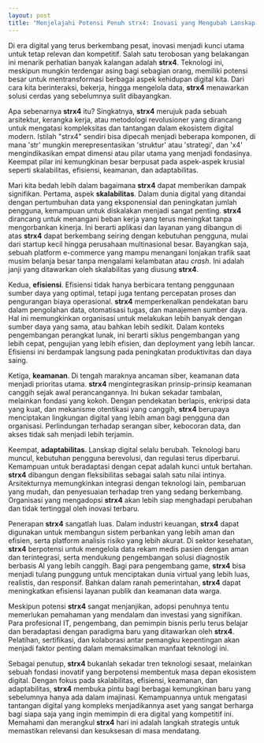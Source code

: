 ```yaml
---
layout: post
title: "Menjelajahi Potensi Penuh strx4: Inovasi yang Mengubah Lanskap Digital"
---
```


Di era digital yang terus berkembang pesat, inovasi menjadi kunci utama untuk tetap relevan dan kompetitif. Salah satu terobosan yang belakangan ini menarik perhatian banyak kalangan adalah **strx4**. Teknologi ini, meskipun mungkin terdengar asing bagi sebagian orang, memiliki potensi besar untuk mentransformasi berbagai aspek kehidupan digital kita. Dari cara kita berinteraksi, bekerja, hingga mengelola data, **strx4** menawarkan solusi cerdas yang sebelumnya sulit dibayangkan.

Apa sebenarnya **strx4** itu? Singkatnya, **strx4** merujuk pada sebuah arsitektur, kerangka kerja, atau metodologi revolusioner yang dirancang untuk mengatasi kompleksitas dan tantangan dalam ekosistem digital modern. Istilah "strx4" sendiri bisa dipecah menjadi beberapa komponen, di mana 'str' mungkin merepresentasikan 'struktur' atau 'strategi', dan 'x4' mengindikasikan empat dimensi atau pilar utama yang menjadi fondasinya. Keempat pilar ini kemungkinan besar berpusat pada aspek-aspek krusial seperti skalabilitas, efisiensi, keamanan, dan adaptabilitas.

Mari kita bedah lebih dalam bagaimana **strx4** dapat memberikan dampak signifikan. Pertama, aspek **skalabilitas**. Dalam dunia digital yang ditandai dengan pertumbuhan data yang eksponensial dan peningkatan jumlah pengguna, kemampuan untuk diskalakan menjadi sangat penting. **strx4** dirancang untuk menangani beban kerja yang terus meningkat tanpa mengorbankan kinerja. Ini berarti aplikasi dan layanan yang dibangun di atas **strx4** dapat berkembang seiring dengan kebutuhan pengguna, mulai dari startup kecil hingga perusahaan multinasional besar. Bayangkan saja, sebuah platform e-commerce yang mampu menangani lonjakan trafik saat musim belanja besar tanpa mengalami kelambatan atau *crash*. Ini adalah janji yang ditawarkan oleh skalabilitas yang diusung **strx4**.

Kedua, **efisiensi**. Efisiensi tidak hanya berbicara tentang penggunaan sumber daya yang optimal, tetapi juga tentang percepatan proses dan pengurangan biaya operasional. **strx4** memperkenalkan pendekatan baru dalam pengolahan data, otomatisasi tugas, dan manajemen sumber daya. Hal ini memungkinkan organisasi untuk melakukan lebih banyak dengan sumber daya yang sama, atau bahkan lebih sedikit. Dalam konteks pengembangan perangkat lunak, ini berarti siklus pengembangan yang lebih cepat, pengujian yang lebih efisien, dan deployment yang lebih lancar. Efisiensi ini berdampak langsung pada peningkatan produktivitas dan daya saing.

Ketiga, **keamanan**. Di tengah maraknya ancaman siber, keamanan data menjadi prioritas utama. **strx4** mengintegrasikan prinsip-prinsip keamanan canggih sejak awal perancangannya. Ini bukan sekadar tambalan, melainkan fondasi yang kokoh. Dengan pendekatan berlapis, enkripsi data yang kuat, dan mekanisme otentikasi yang canggih, **strx4** berupaya menciptakan lingkungan digital yang lebih aman bagi pengguna dan organisasi. Perlindungan terhadap serangan siber, kebocoran data, dan akses tidak sah menjadi lebih terjamin.

Keempat, **adaptabilitas**. Lanskap digital selalu berubah. Teknologi baru muncul, kebutuhan pengguna berevolusi, dan regulasi terus diperbarui. Kemampuan untuk beradaptasi dengan cepat adalah kunci untuk bertahan. **strx4** dibangun dengan fleksibilitas sebagai salah satu nilai intinya. Arsitekturnya memungkinkan integrasi dengan teknologi lain, pembaruan yang mudah, dan penyesuaian terhadap tren yang sedang berkembang. Organisasi yang mengadopsi **strx4** akan lebih siap menghadapi perubahan dan tidak tertinggal oleh inovasi terbaru.

Penerapan **strx4** sangatlah luas. Dalam industri keuangan, **strx4** dapat digunakan untuk membangun sistem perbankan yang lebih aman dan efisien, serta platform analisis risiko yang lebih akurat. Di sektor kesehatan, **strx4** berpotensi untuk mengelola data rekam medis pasien dengan aman dan terintegrasi, serta mendukung pengembangan solusi diagnostik berbasis AI yang lebih canggih. Bagi para pengembang game, **strx4** bisa menjadi tulang punggung untuk menciptakan dunia virtual yang lebih luas, realistis, dan responsif. Bahkan dalam ranah pemerintahan, **strx4** dapat meningkatkan efisiensi layanan publik dan keamanan data warga.

Meskipun potensi **strx4** sangat menjanjikan, adopsi penuhnya tentu memerlukan pemahaman yang mendalam dan investasi yang signifikan. Para profesional IT, pengembang, dan pemimpin bisnis perlu terus belajar dan beradaptasi dengan paradigma baru yang ditawarkan oleh **strx4**. Pelatihan, sertifikasi, dan kolaborasi antar pemangku kepentingan akan menjadi faktor penting dalam memaksimalkan manfaat teknologi ini.

Sebagai penutup, **strx4** bukanlah sekadar tren teknologi sesaat, melainkan sebuah fondasi inovatif yang berpotensi membentuk masa depan ekosistem digital. Dengan fokus pada skalabilitas, efisiensi, keamanan, dan adaptabilitas, **strx4** membuka pintu bagi berbagai kemungkinan baru yang sebelumnya hanya ada dalam imajinasi. Kemampuannya untuk mengatasi tantangan digital yang kompleks menjadikannya aset yang sangat berharga bagi siapa saja yang ingin memimpin di era digital yang kompetitif ini. Memahami dan merangkul **strx4** hari ini adalah langkah strategis untuk memastikan relevansi dan kesuksesan di masa mendatang.
